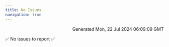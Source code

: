 ```yaml
---
title: No Issues
navigation: true
---
```


<p style="text-align:right;color:#cccs">
Generated Mon, 22 Jul 2024 06:09:09 GMT
</p>
<p>✅ No issues to report ✅</p>



